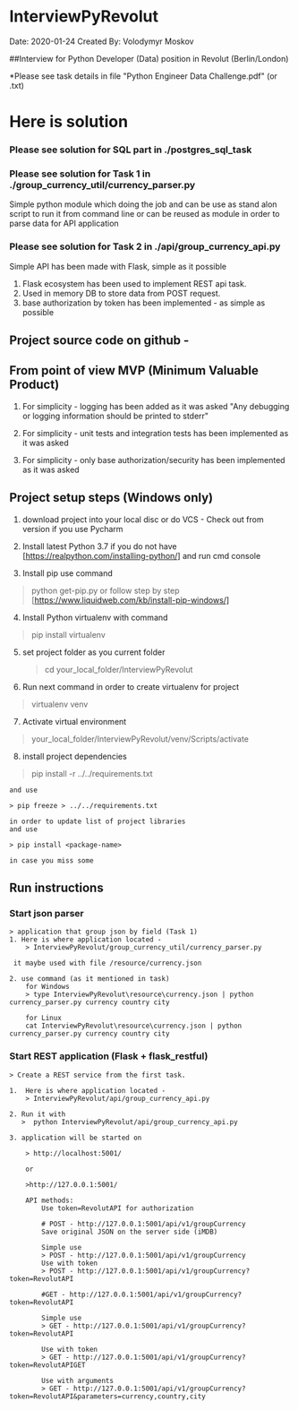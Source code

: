 # InterviewPyRevolut
Date: 2020-01-24
Created By: Volodymyr Moskov


##Interview for Python Developer (Data) position in Revolut (Berlin/London)

*Please see task details in file "Python Engineer Data Challenge.pdf" (or .txt)


# Here is solution

### Please see solution for SQL part in ./postgres_sql_task

### Please see solution for Task 1 in ./group_currency_util/currency_parser.py
Simple python module which doing the job and can be use as stand alon script to
run it from command line or can be reused as module in order to parse data for API application

### Please see solution for Task 2 in ./api/group_currency_api.py
Simple API has been made with Flask, simple as it possible


  1. Flask ecosystem has been used to implement REST api task.
  2. Used in memory DB to store data from POST request.
  3. base authorization by token has been implemented - as simple as possible


## Project source code on github -

## From point of view MVP (Minimum Valuable Product)

1. For simplicity - logging has been added as it was asked
   "Any debugging or logging information should be printed to stderr"

2. For simplicity - unit tests and integration tests has been implemented as it was asked

3. For simplicity - only base authorization/security has been implemented as it was asked


## Project setup steps (Windows only)

 1. download project into your local disc or do VCS - Check out from version
    if you use Pycharm

 2. Install latest Python 3.7 if you do not have [https://realpython.com/installing-python/]
    and run cmd console

 3. Install pip  use command
   > python get-pip.py
   or follow step by step [https://www.liquidweb.com/kb/install-pip-windows/]

 4. Install Python virtualenv with command
   > pip install virtualenv

 5. set project folder as you current folder
    > cd   your_local_folder/InterviewPyRevolut

 6. Run next command in order to create virtualenv for project
   > virtualenv venv

 7. Activate virtual environment
   > your_local_folder/InterviewPyRevolut/venv/Scripts/activate

 8. install project dependencies

   > pip install -r ../../requirements.txt

    and use

    > pip freeze > ../../requirements.txt

    in order to update list of project libraries
    and use

    > pip install <package-name>

    in case you miss some


 ## Run instructions
 ### Start json parser
    > application that group json by field (Task 1)
    1. Here is where application located -
        > InterviewPyRevolut/group_currency_util/currency_parser.py

     it maybe used with file /resource/currency.json

    2. use command (as it mentioned in task)
        for Windows
        > type InterviewPyRevolut\resource\currency.json | python currency_parser.py currency country city

        for Linux
        cat InterviewPyRevolut\resource\currency.json | python currency_parser.py currency country city

 ### Start REST application (Flask + flask_restful)
    > Create a REST service from the first task.

    1.  Here is where application located -
        > InterviewPyRevolut/api/group_currency_api.py

    2. Run it with
       >  python InterviewPyRevolut/api/group_currency_api.py

    3. application will be started on

        > http://localhost:5001/

        or

        >http://127.0.0.1:5001/

        API methods:
            Use token=RevolutAPI for authorization

            # POST - http://127.0.0.1:5001/api/v1/groupCurrency
            Save original JSON on the server side (iMDB)

            Simple use
            > POST - http://127.0.0.1:5001/api/v1/groupCurrency
            Use with token
            > POST - http://127.0.0.1:5001/api/v1/groupCurrency?token=RevolutAPI

            #GET - http://127.0.0.1:5001/api/v1/groupCurrency?token=RevolutAPI

            Simple use
            > GET - http://127.0.0.1:5001/api/v1/groupCurrency?token=RevolutAPI

            Use with token
            > GET - http://127.0.0.1:5001/api/v1/groupCurrency?token=RevolutAPIGET

            Use with arguments
            > GET - http://127.0.0.1:5001/api/v1/groupCurrency?token=RevolutAPI&parameters=currency,country,city

